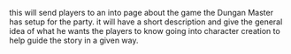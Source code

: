 this will send players to an into page about the game the Dungan Master has setup for the party. it will have a short description and give the general idea of what he wants the players to know going into character creation to help guide the story in a given way. 